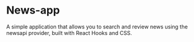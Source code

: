# News-app
A simple application that allows you to search and review news using the newsapi provider, built with React Hooks and CSS.

